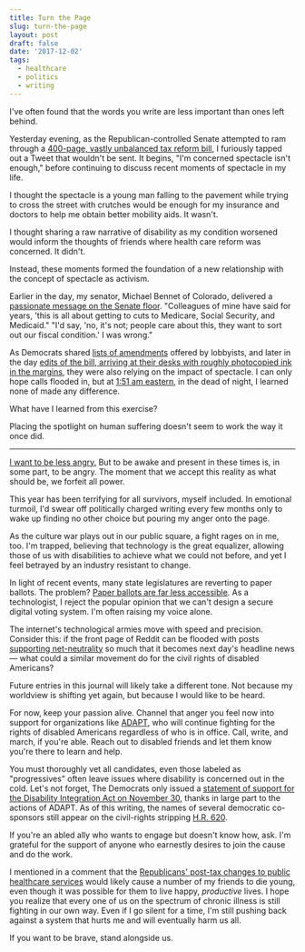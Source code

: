 ```yaml
---
title: Turn the Page
slug: turn-the-page
layout: post
draft: false
date: '2017-12-02'
tags:
  - healthcare
  - politics
  - writing
---
```


<script async src="//pagead2.googlesyndication.com/pagead/js/adsbygoogle.js"></script>
<ins class="adsbygoogle"
     style="display:block; text-align:center;"
     data-ad-layout="in-article"
     data-ad-format="fluid"
     data-ad-client="ca-pub-2222008371700158"
     data-ad-slot="6074071537"></ins>
<script>
     (adsbygoogle = window.adsbygoogle || []).push({});
</script>

I've often found that the words you write are less important than ones left
behind.

Yesterday evening, as the Republican-controlled Senate attempted to ram through
a [400-page, vastly unbalanced tax reform bill][bill], I furiously tapped out
a Tweet that wouldn't be sent. It begins, "I'm concerned spectacle isn't
enough," before continuing to discuss recent moments of spectacle in my life.

I thought the spectacle is a young man falling to the pavement while trying to
cross the street with crutches would be enough for my insurance and doctors to
help me obtain better mobility aids. It wasn't.

I thought sharing a raw narrative of disability as my condition worsened would
inform the thoughts of friends where health care reform was concerned. It
didn't.

Instead, these moments formed the foundation of a new relationship with the
concept of spectacle as activism.

Earlier in the day, my senator, Michael Bennet of Colorado, delivered a
[passionate message on the Senate floor][bennet-remarks]. "Colleagues of mine
have said for years, 'this is all about getting to cuts to Medicare, Social
Security, and Medicaid." "I'd say, 'no, it's not; people care about this, they
want to sort out our fiscal condition.' I was wrong."

As Democrats shared [lists of amendments][amendments] offered by lobbyists, and
later in the day [edits of the bill, arriving at their desks with roughly
photocopied ink in the margins][edits], they were also relying on the
impact of spectacle. I can only hope calls flooded in, but at [1:51 am
eastern][passed], in the dead of night, I learned none of made any difference.

What have I learned from this exercise?

Placing the spotlight on human suffering doesn't seem to work the way it once
did.

---

[I want to be less angry.][angry] But to be awake and present in these times is,
in some part, to be angry. The moment that we accept this reality as what should
be, we forfeit all power.

This year has been terrifying for all survivors, myself included. In emotional
turmoil, I'd swear off politically charged writing every few months only to wake
up finding no other choice but pouring my anger onto the page.

As the culture war plays out in our public square, a fight rages on in me, too.
I'm trapped, believing that technology is the great equalizer, allowing those
of us with disabilities to achieve what we could not before, and yet I feel
betrayed by an industry resistant to change.

In light of recent events, many state legislatures are reverting to paper
ballots. The problem? [Paper ballots are far less accessible][paper]. As a
technologist, I reject the popular opinion that we can't design a secure
digital voting system. I'm often raising my voice alone.

The internet's technological armies move with speed and precision. Consider this: if the front page
of Reddit can be flooded with posts [supporting net-neutrality][nn] so much that
it becomes next day's headline news &mdash; what could a similar movement do for
the civil rights of disabled Americans?

Future entries in this journal will likely take a different tone. Not because my
worldview is shifting yet again, but because I would like to be heard.

For now, keep your passion alive. Channel that anger you feel now into support
for organizations like [ADAPT][adapt], who will continue fighting for the rights
of disabled Americans regardless of who is in office. Call, write, and march, if
you're able. Reach out to disabled friends and let them know you're there to
learn and help.

You must thoroughly vet all candidates, even those labeled as "progressives"
often leave issues where disability is concerned out in the cold. Let's not
forget, The Democrats only issued a [statement of support for the Disability
Integration Act on November 30][dia], thanks in large part to the actions of
ADAPT. As of this writing, the names of several democratic co-sponsors still
appear on the civil-rights stripping [H.R. 620][620].

If you're an abled ally who wants to engage but doesn't know how, ask. I'm
grateful for the support of anyone who earnestly desires to join the cause and
do the work.

I mentioned in a comment that the [Republicans' post-tax changes to public
healthcare services][post-tax] would likely cause a number of my friends to die young,
even though it was possible for them to live happy, *productive* lives. I hope
you realize that every one of us on the spectrum of chronic illness is still
fighting in our own way. Even if I go silent for a time, I'm still pushing back
against a system that hurts me and will eventually harm us all.

If you want to be brave, stand alongside us.

[bill]: https://www.congress.gov/bill/115th-congress/house-bill/1 "H.R 1 - Tax
Cuts and Jobs Act"
[bennet-remarks]: https://www.facebook.com/senbennetco/videos/10155936482587733/
[amendments]: https://twitter.com/clairecmc/status/936678750577623041/photo/1
[edits]: https://twitter.com/SenatorTester/status/936748480000921600
[passed]: http://thehill.com/homenews/senate/362891-senate-passes-tax-overhaul-securing-major-victory
[angry]: https://twitter.com/nicholaswyoung/status/936769093406924805
[adapt]: http://adapt.org
[post-tax]: https://www.washingtonpost.com/news/wonk/wp/2017/12/01/gop-eyes-post-tax-cut-changes-to-welfare-medicare-and-social-security/
[620]: https://www.congress.gov/bill/115th-congress/house-bill/620/cosponsors
[dia]: https://medium.com/@TheDemocrats/democrats-stand-with-americans-with-disabilities-6f70d227ce1
[nn]: https://arstechnica.com/tech-policy/2017/12/net-neutrality-activists-just-took-over-reddit-with-protest-posts/
[paper]: http://www.ncsl.org/research/elections-and-campaigns/voting-equipment.aspx
